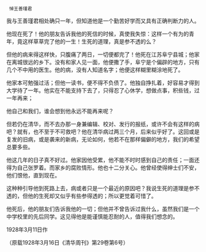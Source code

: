      悼王善瑾君 

   我与王善瑾君相处确只一年，但知道他是一个勤苦好学而又具有正确判断力的人。 

   他现在死了！他的朋友告诉我他的死信的时候，真使我失惊：这样一个有为的青年，竟这样草草完了他的一生！生死的道理，真是参不透的么？ 

   但他的病来得这样快，只腹痛了两日，一切便都完了！他死在江苏阜宁县城；他家在离城很远的乡下。没有和家人见一面，他便撒了手，阜宁是个偏辟的地方，只有几个不中用的医生。他的病，没有人知道名字；他便这样糊里糊涂地死了。 

   他家本可勉强过活；但他一读书，便不得不负债了。他独自挣扎着，好容易才得到大学待了一年。他实在不能支持下去了，只得忍了心休学，想做点事，积些钱，过一年再来； 

   他自己和我们，谁会想到他永远不能再来呢？ 

   但若仍在清华，而不去办那一身兼编辑、校对、发行的报纸，或许不会有这样的病吧？就有，也不至于不可救吧？他在清华病过两三个月，后来似乎好了。这回或是复发的旧病，或是袭来的新病，无论如何，他若不在那样偏僻的地方，我们的希望总要多些。 

   他这几年的日子真不好过。他家因他受累，他不能不时时感到自己的责任；一面还得为自己张罗着。而家乡的腐败情形。他也十二分关心。他曾经使得绅士们不安，他们恨他，直到现在。 

   这种种引导他到死路上去，病或者只是一个最近的原因吧？我说生死的道理是参不透的，但他的生死却又似乎有些参得透的；所以更觉着可惜了。 

   他死后，他的朋友们告诉我他的一切；但他并不曾告诉过我什么，虽然我们是一个中学校里的先后同学。这见得他是能谨慎能忍耐的人，值得我们想念的。 

   1928年3月11日作 

   （原载1928年3月16日《清华周刊》第29卷第6号） 

